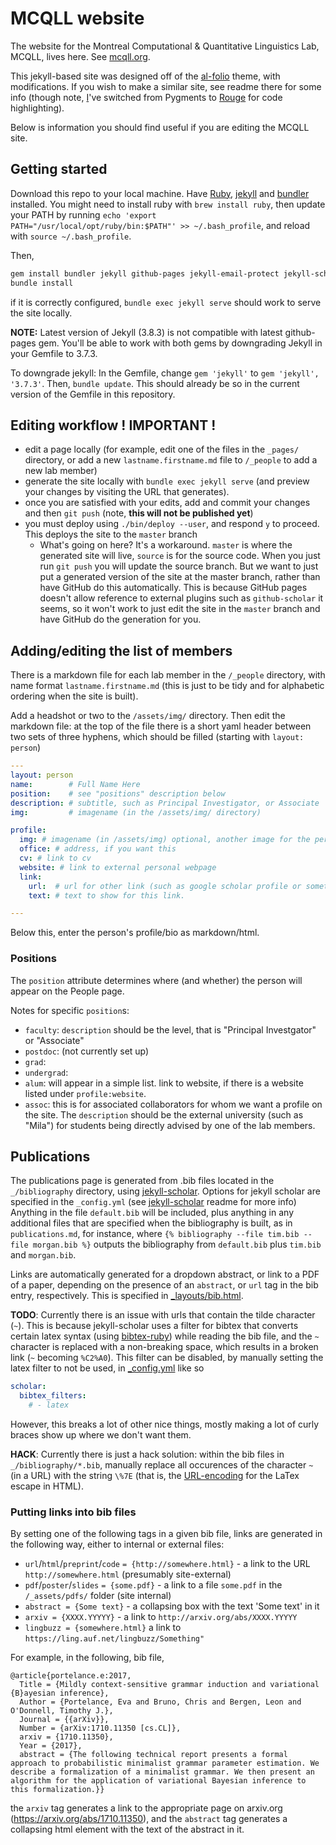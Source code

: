 # MCQLL website
The website for the Montreal Computational & Quantitative Linguistics Lab, MCQLL, lives here. See [mcqll.org](https://mcqll.org).

This jekyll-based site was designed off of the [al-folio](https://github.com/alshedivat/al-folio) theme, with modifications. If you wish to make a similar site, see readme there for some info (though note, [I](https://github.com/postylem)'ve switched from Pygments to [Rouge](https://github.com/rouge-ruby/rouge) for code highlighting).

Below is information you should find useful if you are editing the MCQLL site.

## Getting started

Download this repo to your local machine.
Have [Ruby](Ruby), [jekyll](https://jekyllrb.com/) and [bundler](https://bundler.io/) installed.  You might need to install ruby with `brew install ruby`, then update your PATH by running `echo 'export PATH="/usr/local/opt/ruby/bin:$PATH"' >> ~/.bash_profile`, and reload with `source ~/.bash_profile`.

Then,
```bash
gem install bundler jekyll github-pages jekyll-email-protect jekyll-scholar unicode_utils
bundle install
```
if it is correctly configured, `bundle exec jekyll serve` should work to serve the site locally.

**NOTE:** Latest version of Jekyll (3.8.3) is not compatible with latest github-pages gem. You'll be able to work with both gems by downgrading Jekyll in your Gemfile to 3.7.3. 

To downgrade jekyll:
In the Gemfile, change `gem 'jekyll'` to `gem 'jekyll', '3.7.3'`. Then, `bundle update`.  This should already be so in the current version of the Gemfile in this repository.

## Editing workflow ! IMPORTANT !

- edit a page locally (for example, edit one of the files in the `_pages/` directory, or add a new `lastname.firstname.md` file to `/_people` to add a new lab member)
- generate the site locally with `bundle exec jekyll serve` (and preview your changes by visiting the URL that generates).
- once you are satisfied with your edits, add and commit your changes and then `git push` (note, **this will not be published yet**)
- you must deploy using `./bin/deploy --user`, and respond `y` to proceed. This deploys the site to the `master` branch
    - What's going on here? It's a workaround. `master` is where the generated site will live, `source` is for the source code.  When you just run `git push` you will update the source branch. But we want to just put a generated version of the site at the master branch, rather than have GitHub do this automatically. This is because GitHub pages doesn't allow reference to external plugins such as `github-scholar` it seems, so it won't work to just edit the site in the `master` branch and have GitHub do the generation for you.


## Adding/editing the list of members

There is a markdown file for each lab member in the `/_people` directory, with name format `lastname.firstname.md` (this is just to be tidy and for alphabetic ordering when the site is built).

Add a headshot or two to the `/assets/img/` directory. Then edit the markdown file: at the top of the file there is a short yaml header between two sets of three hyphens,  which should be filled (starting with `layout: person`)

```yaml
---
layout: person
name:        # Full Name Here
position:    # see "positions" description below
description: # subtitle, such as Principal Investigator, or Associate
img:         # imagename (in the /assets/img/ directory)

profile:
  img: # imagename (in /assets/img) optional, another image for the personal page, if different from the one on the people page
  office: # address, if you want this
  cv: # link to cv
  website: # link to external personal webpage
  link: 
    url:  # url for other link (such as google scholar profile or something)
    text: # text to show for this link.

---
```
Below this, enter the person's profile/bio as markdown/html.

### Positions

The `position` attribute determines where (and whether) the person will appear on the People page.

Notes for specific `position`s:

- `faculty`: `description` should be the level, that is "Principal Investgator" or "Associate"
- `postdoc`: (not currently set up)
- `grad`:
- `undergrad`:
- `alum`: will appear in a simple list. link to website, if there is a website listed under `profile:website`.
- `assoc`: this is for associated collaborators for whom we want a profile on the site. The `description` should be the external university (such as "Mila") for students being directly advised by one of the lab members.

## Publications

The publications page is generated from .bib files located in the `_/bibliography` directory, using [jekyll-scholar](https://github.com/inukshuk/jekyll-scholar).  Options for jekyll scholar are specified in the `_config.yml` (see [jekyll-scholar](https://github.com/inukshuk/jekyll-scholar) readme for more info)  Anything in the file `default.bib` will be included, plus anything in any additional files that are specified when the bibliography is built, as in `publications.md`, for instance, where `{% bibliography --file tim.bib --file morgan.bib %}` outputs the bibliography from `default.bib` plus `tim.bib` and `morgan.bib`.

Links are automatically generated for a dropdown abstract, or link to a PDF of a paper, depending on the presence of an `abstract`, or `url` tag in the bib entry, respectively. This is specified in [_layouts/bib.html](_layouts/bib.html).

**TODO**: Currently there is an issue with urls that contain the tilde character (`~`).  This is because jekyll-scholar uses a filter for bibtex that converts certain latex syntax (using [bibtex-ruby](https://github.com/inukshuk/bibtex-ruby)) while reading the bib file, and the `~` character is replaced with a non-breaking space, which results in a broken link (`~` becoming `%C2%A0`).  This filter can be disabled, by manually setting the latex filter to not be used, in [_config.yml](_config.yml) like so

```yaml
scholar:
  bibtex_filters:
    # - latex
```

However, this breaks a lot of other nice things, mostly making a lot of curly braces show up where we don't want them.

**HACK**: Currently there is just a hack solution: within the bib files in `_/bibliography/*.bib`, manually replace all occurences of the character `~` (in a URL) with the string `\%7E` (that is, the [URL-encoding](https://en.wikipedia.org/wiki/Percent-encoding#Character_data) for the LaTex escape in HTML). 

### Putting links into bib files

By setting one of the following tags in a given bib file, links are generated in the following way, either to internal or external files:

- `url`/`html`/`preprint`/`code` `= {http://somewhere.html}` - a link to the URL `http://somewhere.html` (presumably site-external)
- `pdf`/`poster`/`slides` `= {some.pdf}` - a link to a file `some.pdf` in the `/_assets/pdfs/` folder (site internal)
- `abstract = {Some text}` - a collapsing box with the text 'Some text' in it
- `arxiv = {XXXX.YYYYY}` - a link to `http://arxiv.org/abs/XXXX.YYYYY`
- `lingbuzz = {somewhere.html}` a link to `https://ling.auf.net/lingbuzz/Something"`


For example, in the following, bib file, 
```
@article{portelance.e:2017,
  Title = {Mildly context-sensitive grammar induction and variational {B}ayesian inference},
  Author = {Portelance, Eva and Bruno, Chris and Bergen, Leon and O'Donnell, Timothy J.},
  Journal = {{arXiv}},
  Number = {arXiv:1710.11350 [cs.CL]},
  arxiv = {1710.11350},
  Year = {2017},
  abstract = {The following technical report presents a formal approach to probabilistic minimalist grammar parameter estimation. We describe a formalization of a minimalist grammar. We then present an algorithm for the application of variational Bayesian inference to this formalization.}}
```
the  `arxiv` tag generates a link to the appropriate page on arxiv.org (https://arxiv.org/abs/1710.11350), and the `abstract` tag generates a collapsing html element with the text of the abstract in it.

